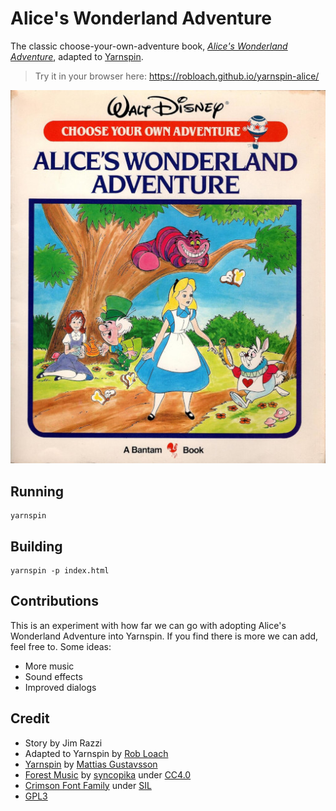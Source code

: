 # Alice's Wonderland Adventure

The classic choose-your-own-adventure book, [*Alice's Wonderland Adventure*](https://videbouteilleprimaryschool.weebly.com/uploads/2/5/0/8/25089718/alices_wonderland_adventure.pdf), adapted to [Yarnspin](https://github.com/mattiasgustavsson/yarnspin).

> Try it in your browser here:
https://robloach.github.io/yarnspin-alice/

![Alice's Wonderland Adventure](images/cover.jpg)

## Running

```
yarnspin
```

## Building

```
yarnspin -p index.html
```

## Contributions

This is an experiment with how far we can go with adopting Alice's Wonderland Adventure into Yarnspin. If you find there is more we can add, feel free to. Some ideas:

- More music
- Sound effects
- Improved dialogs

## Credit

- Story by Jim Razzi
- Adapted to Yarnspin by [Rob Loach](https://robloach.net)
- [Yarnspin](https://github.com/mattiasgustavsson/yarnspin) by [Mattias Gustavsson](https://github.com/mattiasgustavsson)
- [Forest Music](https://opengameart.org/content/forest) by [syncopika](https://opengameart.org/users/syncopika) under [CC4.0](https://creativecommons.org/licenses/by/4.0/deed.en)
- [Crimson Font Family](https://www.1001fonts.com/crimson-font.html) under [SIL](https://openfontlicense.org/)
- [GPL3](LICENSE.txt)
